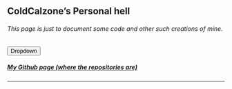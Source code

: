 <section>
<style>
	#dropdown {
		display: none;
	}
	.show {
		display: block;
	}
</style>
<script>
	/* WHY CAN'T THE INTERNET EVER SHOW ME *UP TO DATE* THINGS? */
	var restrictedTag = window.location.href.split("#")[1];
	var projects = []
	var root = document.getElementById("main_content");
	function addToPage(value, index, array) {
		if(value["tags"].includes(restrictedTag) {
			var post = document.createElement("div");
			var name = document.createElement("h3");
			name.innerHTML = value["name"];
			post.appendChild(name);
			var description = document.createElement("p");
			description.innerHTML = value["description"];
			post.appendChild(description);
			var source = document.createElement("h6");
			source.innerHTML = "<a href = \"" + value["source"] + "\">View the source code.</a>"
			post.appendChild(source);
			var tags = document.createElement("h6");
			tags.innerHTML = "Tags: " + value["tags"].join(", ");
			post.appendChild(tags);
			root.appendChild(post);
			root.appendChild(document.createElement("hr"));
		}
	}
	async function generateSite() {
		await fetch("./projects.json")
	        	.then(response => {
				return response.json();
			}).then(json => projects = json);
		projects.forEach(addToPage); 
	}
	generateSite();
	
	function dropMenu() {
		document.getElementById("dropdown").classList.toggle("show");
	}
</script>
        <h1 id="coldcalzones-personal-hell">ColdCalzone’s Personal hell</h1>
	<h6 id="this-page-is-just-to-document-some-code-and-other-such-creations-of-mine">This page is just to document some code and other such creations of mine.</h6>
	<button onclick="dropMenu()">Dropdown</button>
		<div id="dropdown">
			<a href="#home">Home</a>
			<a href="#about">About</a>
			<a href="#contact">Contact</a>
		</div>
	<h5 id="my-github-page-where-the-repositories-are"><a href="https://github.com/ColdCalzone">My Github page (where the repositories are)</a></h5>
	<hr>
</section>
